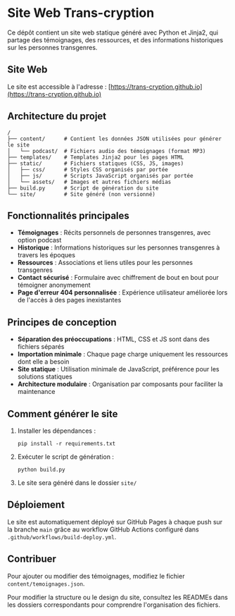 # Site Web Trans-cryption

Ce dépôt contient un site web statique généré avec Python et Jinja2, qui partage des témoignages, des ressources, et des informations historiques sur les personnes transgenres.

## Site Web

Le site est accessible à l'adresse : [https://trans-cryption.github.io](https://trans-cryption.github.io)

## Architecture du projet

```
/
├── content/      # Contient les données JSON utilisées pour générer le site
│   └── podcast/  # Fichiers audio des témoignages (format MP3)
├── templates/    # Templates Jinja2 pour les pages HTML
├── static/       # Fichiers statiques (CSS, JS, images)
│   ├── css/      # Styles CSS organisés par portée
│   ├── js/       # Scripts JavaScript organisés par portée
│   └── assets/   # Images et autres fichiers médias
├── build.py      # Script de génération du site
└── site/         # Site généré (non versionné)
```

## Fonctionnalités principales

- **Témoignages** : Récits personnels de personnes transgenres, avec option podcast
- **Historique** : Informations historiques sur les personnes transgenres à travers les époques
- **Ressources** : Associations et liens utiles pour les personnes transgenres
- **Contact sécurisé** : Formulaire avec chiffrement de bout en bout pour témoigner anonymement
- **Page d'erreur 404 personnalisée** : Expérience utilisateur améliorée lors de l'accès à des pages inexistantes

## Principes de conception

- **Séparation des préoccupations** : HTML, CSS et JS sont dans des fichiers séparés
- **Importation minimale** : Chaque page charge uniquement les ressources dont elle a besoin
- **Site statique** : Utilisation minimale de JavaScript, préférence pour les solutions statiques
- **Architecture modulaire** : Organisation par composants pour faciliter la maintenance

## Comment générer le site

1. Installer les dépendances :
   ```
   pip install -r requirements.txt
   ```

2. Exécuter le script de génération :
   ```
   python build.py
   ```

3. Le site sera généré dans le dossier `site/`

## Déploiement

Le site est automatiquement déployé sur GitHub Pages à chaque push sur la branche `main` grâce au workflow GitHub Actions configuré dans `.github/workflows/build-deploy.yml`.

## Contribuer

Pour ajouter ou modifier des témoignages, modifiez le fichier `content/temoignages.json`.

Pour modifier la structure ou le design du site, consultez les READMEs dans les dossiers correspondants pour comprendre l'organisation des fichiers.
